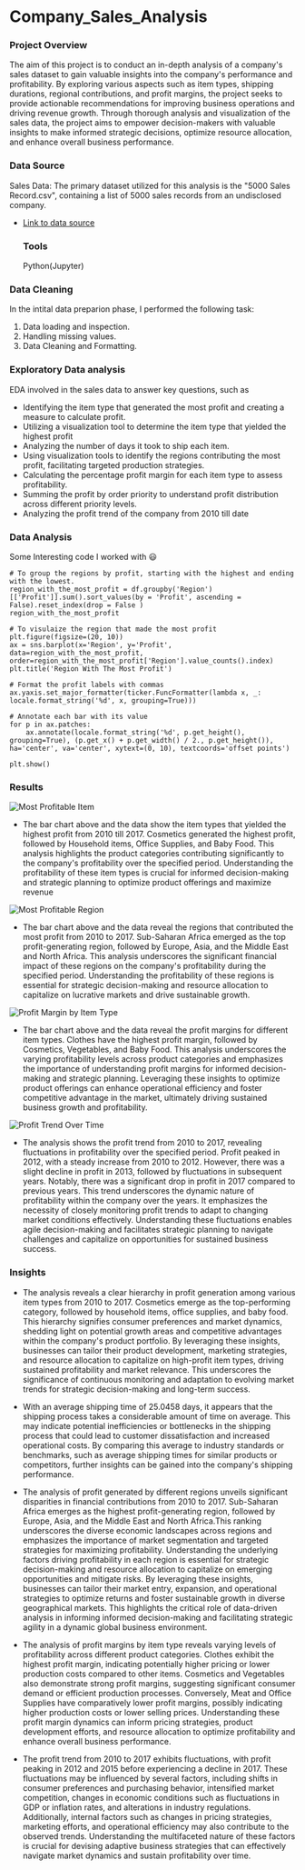 # Company_Sales_Analysis

### Project Overview 

The aim of this project is to conduct an in-depth analysis of a company's sales dataset to gain valuable insights into the company's performance and profitability. By exploring various aspects such as item types, shipping durations, regional contributions, and profit margins, the project seeks to provide actionable recommendations for improving business operations and driving revenue growth. Through thorough analysis and visualization of the sales data, the project aims to empower decision-makers with valuable insights to make informed strategic decisions, optimize resource allocation, and enhance overall business performance.

### Data Source

Sales Data: The primary dataset utilized for this analysis is the "5000 Sales Record.csv", containing a list of 5000 sales records from an undisclosed company.

- [Link to data source](https://data.world/rc122681/sales-analysis/workspace/file?filename=5000+Sales+Records.csv)

  ### Tools
  Python(Jupyter)

 ### Data Cleaning

In the intital data preparion phase, I performed the following task:
1. Data loading and inspection.
2. Handling missing values.
3. Data Cleaning and Formatting.

 ### Exploratory Data analysis
 EDA involved in the sales data to answer key questions, such as 
 
  - Identifying the item type that generated the most profit and creating a measure to calculate profit.
  - Utilizing a visualization tool to determine the item type that yielded the highest profit
  - Analyzing the number of days it took to ship each item.
  - Using visualization tools to identify the regions contributing the most profit, facilitating targeted production strategies.  
  - Calculating the percentage profit margin for each item type to assess profitability.
  - Summing the profit by order priority to understand profit distribution across different priority levels.
  - Analyzing the profit trend of the company from 2010 till date

### Data Analysis 
Some Interesting code I worked with 😃

``` Jupyter(Python)
# To group the regions by profit, starting with the highest and ending with the lowest.
region_with_the_most_profit = df.groupby('Region')[['Profit']].sum().sort_values(by = 'Profit', ascending = False).reset_index(drop = False )
region_with_the_most_profit

# To visulaize the region that made the most profit
plt.figure(figsize=(20, 10))
ax = sns.barplot(x='Region', y='Profit', data=region_with_the_most_profit, order=region_with_the_most_profit['Region'].value_counts().index)
plt.title('Region With The Most Profit')

# Format the profit labels with commas
ax.yaxis.set_major_formatter(ticker.FuncFormatter(lambda x, _: locale.format_string('%d', x, grouping=True)))

# Annotate each bar with its value
for p in ax.patches:
    ax.annotate(locale.format_string('%d', p.get_height(), grouping=True), (p.get_x() + p.get_width() / 2., p.get_height()), ha='center', va='center', xytext=(0, 10), textcoords='offset points')

plt.show()
```

### Results 
![Most Profitable Item](https://github.com/Xtomiwa/Sales_Analysis/assets/112486285/3292c4dd-d063-41a7-b101-cedf1652861c)

- The bar chart above and the data show the item types that yielded the highest profit from 2010 till 2017. Cosmetics generated the highest profit, followed by Household items, Office Supplies, and Baby Food. This analysis highlights the product categories contributing significantly to the company's profitability over the specified period. Understanding the profitability of these item types is crucial for informed decision-making and strategic planning to optimize product offerings and maximize revenue
  
 ![Most Profitable Region](https://github.com/Xtomiwa/Sales_Analysis/assets/112486285/f7c732c0-b455-4f1a-b85e-7535e9084570)
- The bar chart above and the data reveal the regions that contributed the most profit from 2010 to 2017. Sub-Saharan Africa emerged as the top profit-generating region, followed by Europe, Asia, and the Middle East and North Africa. This analysis underscores the significant financial impact of these regions on the company's profitability during the specified period. Understanding the profitability of these regions is essential for strategic decision-making and resource allocation to capitalize on lucrative markets and drive sustainable growth.

![Profit Margin by Item Type](https://github.com/Xtomiwa/Sales_Analysis/assets/112486285/a575b4f1-3e47-41a9-9a5d-3375513dfa69)
- The bar chart above and the data reveal the profit margins for different item types. Clothes have the highest profit margin, followed by Cosmetics, Vegetables, and Baby Food. This analysis underscores the varying profitability levels across product categories and emphasizes the importance of understanding profit margins for informed decision-making and strategic planning. Leveraging these insights to optimize product offerings can enhance operational efficiency and foster competitive advantage in the market, ultimately driving sustained business growth and profitability.

![Profit Trend Over Time](https://github.com/Xtomiwa/Sales_Analysis/assets/112486285/3e2b95f0-605e-484f-a8ca-412f57c94a22)
- The analysis shows the profit trend from 2010 to 2017, revealing fluctuations in profitability over the specified period. Profit peaked in 2012, with a steady increase from 2010 to 2012. However, there was a slight decline in profit in 2013, followed by fluctuations in subsequent years. Notably, there was a significant drop in profit in 2017 compared to previous years. This trend underscores the dynamic nature of profitability within the company over the years. It emphasizes the necessity of closely monitoring profit trends to adapt to changing market conditions effectively. Understanding these fluctuations enables agile decision-making and facilitates strategic planning to navigate challenges and capitalize on opportunities for sustained business success.

### Insights
- The analysis reveals a clear hierarchy in profit generation among various item types from 2010 to 2017. Cosmetics emerge as the top-performing category, followed by household items, office supplies, and baby food. This hierarchy signifies consumer preferences and market dynamics, shedding light on potential growth areas and competitive advantages within the company's product portfolio. By leveraging these insights, businesses can tailor their product development, marketing strategies, and resource allocation to capitalize on high-profit item types, driving sustained profitability and market relevance. This underscores the significance of continuous monitoring and adaptation to evolving market trends for strategic decision-making and long-term success.

-  With an average shipping time of 25.0458 days, it appears that the shipping process takes a considerable amount of time on average. This may indicate potential inefficiencies or bottlenecks in the shipping process that could lead to customer dissatisfaction and increased operational costs. By comparing this average to industry standards or benchmarks, such as average shipping times for similar products or competitors, further insights can be gained into the company's shipping performance.

-  The analysis of profit generated by different regions unveils significant disparities in financial contributions from 2010 to 2017. Sub-Saharan Africa emerges as the highest profit-generating region, followed by Europe, Asia, and the Middle East and North Africa.This ranking underscores the diverse economic landscapes across regions and emphasizes the importance of market segmentation and targeted strategies for maximizing profitability. Understanding the underlying factors driving profitability in each region is essential for strategic decision-making and resource allocation to capitalize on emerging opportunities and mitigate risks. By leveraging these insights, businesses can tailor their market entry, expansion, and operational strategies to optimize returns and foster sustainable growth in diverse geographical markets. This highlights the critical role of data-driven analysis in informing informed decision-making and facilitating strategic agility in a dynamic global business environment.

-  The analysis of profit margins by item type reveals varying levels of profitability across different product categories. Clothes exhibit the highest profit margin, indicating potentially higher pricing or lower production costs compared to other items. Cosmetics and Vegetables also demonstrate strong profit margins, suggesting significant consumer demand or efficient production processes. Conversely, Meat and Office Supplies have comparatively lower profit margins, possibly indicating higher production costs or lower selling prices. Understanding these profit margin dynamics can inform pricing strategies, product development efforts, and resource allocation to optimize profitability and enhance overall business performance.

- The profit trend from 2010 to 2017 exhibits fluctuations, with profit peaking in 2012 and 2015 before experiencing a decline in 2017. These fluctuations may be influenced by several factors, including shifts in consumer preferences and purchasing behavior, intensified market competition, changes in economic conditions such as fluctuations in GDP or inflation rates, and alterations in industry regulations. Additionally, internal factors such as changes in pricing strategies, marketing efforts, and operational efficiency may also contribute to the observed trends. Understanding the multifaceted nature of these factors is crucial for devising adaptive business strategies that can effectively navigate market dynamics and sustain profitability over time.


